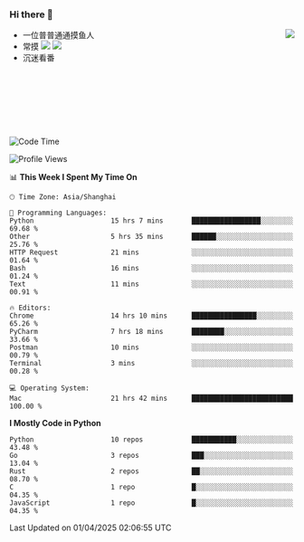 ### Hi there 👋


<a href="https://github.com/yanlc39">
  <img align="right" src="https://github-readme-stats.vercel.app/api?username=yanlc39&show_icons=true&hide_border=true&icon_color=586069&title_color=a0a9af">
</a>

- 一位普普通通摸鱼人
- 常摸 ![](https://img.shields.io/badge/-Python-3e74a2?style=flat-square&logo=Python&logoColor=fff) ![](https://img.shields.io/badge/-C%2B%2B-brightgreen?style=flat-square)
- 沉迷看番



<br><br><br><br><br><br>


<!--START_SECTION:waka-->
![Code Time](http://img.shields.io/badge/Code%20Time-1%2C023%20hrs%2046%20mins-blue)

![Profile Views](http://img.shields.io/badge/Profile%20Views-0-blue)

📊 **This Week I Spent My Time On** 

```text
🕑︎ Time Zone: Asia/Shanghai

💬 Programming Languages: 
Python                   15 hrs 7 mins       █████████████████░░░░░░░░   69.68 % 
Other                    5 hrs 35 mins       ██████░░░░░░░░░░░░░░░░░░░   25.76 % 
HTTP Request             21 mins             ░░░░░░░░░░░░░░░░░░░░░░░░░   01.64 % 
Bash                     16 mins             ░░░░░░░░░░░░░░░░░░░░░░░░░   01.24 % 
Text                     11 mins             ░░░░░░░░░░░░░░░░░░░░░░░░░   00.91 % 

🔥 Editors: 
Chrome                   14 hrs 10 mins      ████████████████░░░░░░░░░   65.26 % 
PyCharm                  7 hrs 18 mins       ████████░░░░░░░░░░░░░░░░░   33.66 % 
Postman                  10 mins             ░░░░░░░░░░░░░░░░░░░░░░░░░   00.79 % 
Terminal                 3 mins              ░░░░░░░░░░░░░░░░░░░░░░░░░   00.28 % 

💻 Operating System: 
Mac                      21 hrs 42 mins      █████████████████████████   100.00 % 
```

**I Mostly Code in Python** 

```text
Python                   10 repos            ███████████░░░░░░░░░░░░░░   43.48 % 
Go                       3 repos             ███░░░░░░░░░░░░░░░░░░░░░░   13.04 % 
Rust                     2 repos             ██░░░░░░░░░░░░░░░░░░░░░░░   08.70 % 
C                        1 repo              █░░░░░░░░░░░░░░░░░░░░░░░░   04.35 % 
JavaScript               1 repo              █░░░░░░░░░░░░░░░░░░░░░░░░   04.35 % 
```




 Last Updated on 01/04/2025 02:06:55 UTC
<!--END_SECTION:waka-->
